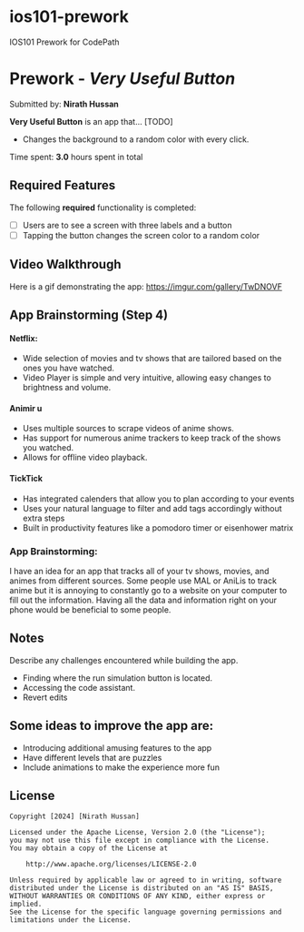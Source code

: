 # ios101-prework
IOS101 Prework for CodePath

# Prework - *Very Useful Button*

Submitted by: **Nirath Hussan**

**Very Useful Button** is an app that... [TODO] 
- Changes the background to a random color with every click.

Time spent: **3.0** hours spent in total

## Required Features

The following **required** functionality is completed:

- [ ] Users are to see a screen with three labels and a button
- [ ] Tapping the button changes the screen color to a random color
 
## Video Walkthrough
Here is a gif demonstrating the app: 
https://imgur.com/gallery/TwDNOVF

## App Brainstorming (Step 4)
#### Netflix: 
- Wide selection of movies and tv shows that are tailored based on the ones you have watched.
- Video Player is simple and very intuitive, allowing easy changes to brightness and volume.

#### Animir u
- Uses multiple sources to scrape videos of anime shows.
- Has support for numerous anime trackers to keep track of the shows you watched.
- Allows for offline video playback.

#### TickTick
- Has integrated calenders that allow you to plan according to your events
- Uses your natural language to filter and add tags accordingly without extra steps
- Built in productivity features like a pomodoro timer or eisenhower matrix

### App Brainstorming:
I have an idea for an app that tracks all of your tv shows, movies, and animes from different sources. Some people use MAL or AniLis to track anime but it is annoying to constantly go to a website on your computer to fill out the information. Having all the data and information right on your phone would be beneficial to some people.

## Notes

Describe any challenges encountered while building the app.
- Finding where the run simulation button is located.
- Accessing the code assistant.
- Revert edits

## Some ideas to improve the app are:
- Introducing additional amusing features to the app
- Have different levels that are puzzles
- Include animations to make the experience more fun

## License

    Copyright [2024] [Nirath Hussan]

    Licensed under the Apache License, Version 2.0 (the "License");
    you may not use this file except in compliance with the License.
    You may obtain a copy of the License at

        http://www.apache.org/licenses/LICENSE-2.0

    Unless required by applicable law or agreed to in writing, software
    distributed under the License is distributed on an "AS IS" BASIS,
    WITHOUT WARRANTIES OR CONDITIONS OF ANY KIND, either express or implied.
    See the License for the specific language governing permissions and
    limitations under the License.
